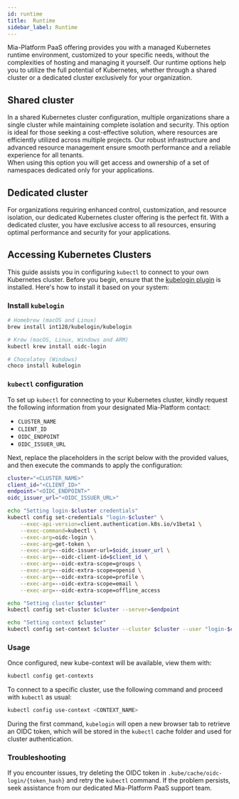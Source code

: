 ```yaml
---
id: runtime
title:  Runtime
sidebar_label: Runtime
---
```


Mia-Platform PaaS offering provides you with a managed Kubernetes runtime environment, customized to your specific needs, without the complexities of hosting and managing it yourself. Our runtime options help you to utilize the full potential of Kubernetes, whether through a shared cluster or a dedicated cluster exclusively for your organization.  

## Shared cluster

In a shared Kubernetes cluster configuration, multiple organizations share a single cluster while maintaining complete isolation and security. This option is ideal for those seeking a cost-effective solution, where resources are efficiently utilized across multiple projects. Our robust infrastructure and advanced resource management ensure smooth performance and a reliable experience for all tenants.  
When using this option you will get access and ownership of a set of namespaces dedicated only for your applications.  

## Dedicated cluster  

For organizations requiring enhanced control, customization, and resource isolation, our dedicated Kubernetes cluster offering is the perfect fit. With a dedicated cluster, you have exclusive access to all resources, ensuring optimal performance and security for your applications.  

## Accessing Kubernetes Clusters  

This guide assists you in configuring `kubectl` to connect to your own Kubernetes cluster. Before you begin, ensure that the [kubelogin plugin](https://github.com/int128/kubelogin) is installed. Here's how to install it based on your system:

### Install `kubelogin`

```bash
# Homebrew (macOS and Linux)
brew install int128/kubelogin/kubelogin

# Krew (macOS, Linux, Windows and ARM)
kubectl krew install oidc-login

# Chocolatey (Windows)
choco install kubelogin
```

### `kubectl` configuration

To set up `kubectl` for connecting to your Kubernetes cluster, kindly request the following information from your designated Mia-Platform contact:
* `CLUSTER_NAME`
* `CLIENT_ID`
* `OIDC_ENDPOINT`
* `OIDC_ISSUER_URL`

Next, replace the placeholders in the script below with the provided values, and then execute the commands to apply the configuration:

```bash
cluster="<CLUSTER_NAME>"
client_id="<CLIENT_ID>"
endpoint="<OIDC_ENDPOINT>"
oidc_issuer_url="<OIDC_ISSUER_URL>"

echo "Setting login-$cluster credentials"
kubectl config set-credentials "login-$cluster" \
    --exec-api-version=client.authentication.k8s.io/v1beta1 \
    --exec-command=kubectl \
    --exec-arg=oidc-login \
    --exec-arg=get-token \
    --exec-arg=--oidc-issuer-url=$oidc_issuer_url \
    --exec-arg=--oidc-client-id=$client_id \
    --exec-arg=--oidc-extra-scope=groups \
    --exec-arg=--oidc-extra-scope=openid \
    --exec-arg=--oidc-extra-scope=profile \
    --exec-arg=--oidc-extra-scope=email \
    --exec-arg=--oidc-extra-scope=offline_access

echo "Setting cluster $cluster"
kubectl config set-cluster $cluster --server=$endpoint

echo "Setting context $cluster"
kubectl config set-context $cluster --cluster $cluster --user "login-$cluster"
```

### Usage

Once configured, new kube-context will be available, view them with:

```bash
kubectl config get-contexts
```

To connect to a specific cluster, use the following command and proceed with `kubectl` as usual:  

```bash
kubectl config use-context <CONTEXT_NAME>
```

During the first command, `kubelogin` will open a new browser tab to retrieve an OIDC token, which will be stored in the `kubectl` cache folder and used for cluster authentication. 

### Troubleshooting

If you encounter issues, try deleting the OIDC token in `.kube/cache/oidc-login/{token_hash}` and retry the `kubectl` command. If the problem persists, seek assistance from our dedicated Mia-Platform PaaS support team.


